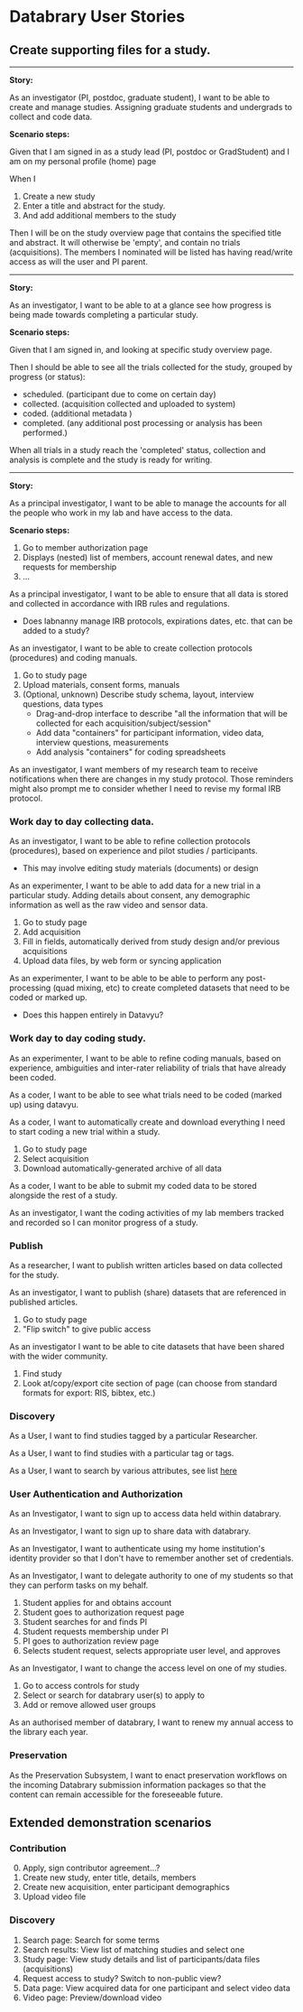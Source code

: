 # Databrary User Stories

## Create supporting files for a study.

---
**Story:**

As an investigator (PI, postdoc, graduate student),
I want to be able to create and manage studies. Assigning graduate students and undergrads to collect and code data.

**Scenario steps:**

Given that I am signed in as a study lead (PI, postdoc or GradStudent) and I am on my personal profile (home) page

When I

1. Create a new study
2. Enter a title and abstract for the study.
3. And add additional members to the study 

Then I will be on the study overview page that contains the specified title and abstract. It will otherwise be 'empty', and contain no trials (acquisitions). The members I nominated will be listed has having read/write access as will the user and PI parent.

---

**Story:**

As an investigator,
I want to be able to at a glance see how progress is being made towards completing a particular study.

**Scenario steps:**

Given that I am signed in, and looking at specific study overview page.

Then I should be able to see all the trials collected for the study, grouped by progress (or status):

* scheduled. (participant due to come on certain day)
* collected. (acquisition collected and uploaded to system)
* coded. (additional metadata )
* completed. (any additional post processing or analysis has been performed.)

When all trials in a study reach the 'completed' status, collection and analysis is complete and the study is ready for writing.   

---

**Story:**

As a principal investigator,
I want to be able to manage the accounts for all the people who work in my lab and have access to the data.

**Scenario steps:**



1. Go to member authorization page
2. Displays (nested) list of members, account renewal dates, and new requests for membership
3. ...  

As a principal investigator,
I want to be able to ensure that all data is stored and collected in accordance with IRB rules and regulations. 
* Does labnanny manage IRB protocols, expirations dates, etc. that can be added to a study?

As an investigator,
I want to be able to create collection protocols (procedures) and coding manuals.

1. Go to study page
2. Upload materials, consent forms, manuals
3. (Optional, unknown) Describe study schema, layout, interview questions, data types  
    * Drag-and-drop interface to describe "all the information that will be collected for each acquisition/subject/session"
    * Add data "containers" for participant information, video data, interview questions, measurements
    * Add analysis "containers" for coding spreadsheets

As an investigator, 
I want members of my research team to receive notifications when there are changes in my study protocol. 
Those reminders might also prompt me to consider whether I need to revise my formal IRB protocol.

### Work day to day collecting data.

As an investigator,
I want to be able to refine collection protocols (procedures), based on experience and pilot studies / participants. 
* This may involve editing study materials (documents) or design

As an experimenter,
I want to be able to add data for a new trial in a particular study. Adding details about consent, any demographic information as well as the raw video and sensor data.

1. Go to study page
2. Add acquisition
3. Fill in fields, automatically derived from study design and/or previous acquisitions
4. Upload data files, by web form or syncing application

As an experimenter,
I want to be able to be able to perform any post-processing (quad mixing, etc) to create completed datasets that need to be coded or marked up.
* Does this happen entirely in Datavyu?

### Work day to day coding study.

As an experimenter,
I want to be able to refine coding manuals, based on experience, ambiguities and inter-rater reliability of trials that have already been coded.

As a coder,
I want to be able to see what trials need to be coded (marked up) using datavyu.

As a coder,
I want to automatically create and download everything I need to start coding a new trial within a study.

1. Go to study page
2. Select acquisition
3. Download automatically-generated archive of all data

As a coder,
I want to be able to submit my coded data to be stored alongside the rest of a study.

As an investigator,
I want the coding activities of my lab members tracked and recorded so I can monitor progress of a study.

### Publish

As a researcher,
I want to publish written articles based on data collected for the study.

As an investigator,
I want to publish (share) datasets that are referenced in published articles. 

1. Go to study page
2. "Flip switch" to give public access  

As an investigator
I want to be able to cite datasets that have been shared with the wider community.

1. Find study
2. Look at/copy/export cite section of page (can choose from standard formats for export: RIS, bibtex, etc.)


### Discovery

As a User,
I want to find studies tagged by a particular Researcher.

As a User,
I want to find studies with a particular tag or tags.

As a User,
I want to search by various attributes, 
see list [here](https://github.com/databrary/design/blob/master/pages.md#data-view)



### User Authentication and Authorization

As an Investigator,
I want to sign up to access data held within databrary.

As an Investigator,
I want to sign up to share data with databrary.



As an Investigator,
I want to authenticate using my home institution's identity provider 
so that I don't have to remember another set of credentials.

As an Investigator,
I want to delegate authority to one of my students
so that they can perform tasks on my behalf.

1. Student applies for and obtains account
2. Student goes to authorization request page
3. Student searches for and finds PI
4. Student requests membership under PI
5. PI goes to authorization review page
6. Selects student request, selects appropriate user level, and approves




As an Investigator,
I want to change the access level on one of my studies.

1. Go to access controls for study
2. Select or search for databrary user(s) to apply to
3. Add or remove allowed user groups

As an authorised member of databrary,
I want to renew my annual access to the library each year.


### Preservation

As the Preservation Subsystem,
I want to enact preservation workflows on the incoming Databrary submission information packages
so that the content can remain accessible for the foreseeable future.



## Extended demonstration scenarios

### Contribution

0. Apply, sign contributor agreement...?
1. Create new study, enter title, details, members
2. Create new acquisition, enter participant demographics
3. Upload video file


### Discovery

1. Search page: Search for some terms
2. Search results: View list of matching studies and select one
3. Study page: View study details and list of participants/data files (acquisitions)
3. Request access to study? Switch to non-public view?
4. Data page: View acquired data for one participant and select video data
5. Video page: Preview/download video



